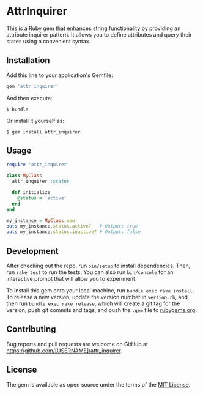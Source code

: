 # AttrInquirer

This is a Ruby gem that enhances string functionality by providing an attribute inquirer pattern. It allows you to define attributes and query their states using a convenient syntax.


## Installation

Add this line to your application's Gemfile:

```ruby
gem 'attr_inquirer'
```

And then execute:

    $ bundle

Or install it yourself as:

    $ gem install attr_inquirer

## Usage

```ruby
require 'attr_inquirer'

class MyClass
  attr_inquirer :status

  def initialize
    @status = 'active'
  end
end

my_instance = MyClass.new
puts my_instance.status.active?   # Output: true
puts my_instance.status.inactive? # Output: false
```

## Development

After checking out the repo, run `bin/setup` to install dependencies. Then, run `rake test` to run the tests. You can also run `bin/console` for an interactive prompt that will allow you to experiment.

To install this gem onto your local machine, run `bundle exec rake install`. To release a new version, update the version number in `version.rb`, and then run `bundle exec rake release`, which will create a git tag for the version, push git commits and tags, and push the `.gem` file to [rubygems.org](https://rubygems.org).

## Contributing

Bug reports and pull requests are welcome on GitHub at https://github.com/[USERNAME]/attr_inquirer.

## License

The gem is available as open source under the terms of the [MIT License](https://opensource.org/licenses/MIT).
